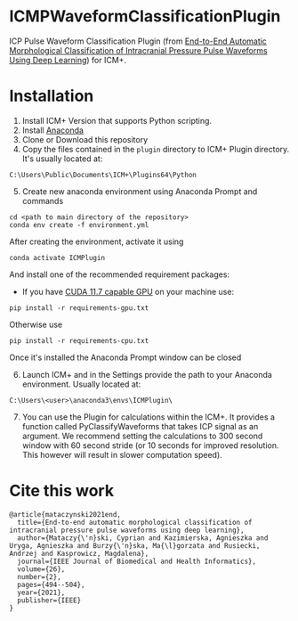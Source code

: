 # ICMPWaveformClassificationPlugin
ICP Pulse Waveform Classification Plugin (from [End-to-End Automatic Morphological Classification of Intracranial Pressure Pulse Waveforms Using Deep Learning](https://ieeexplore.ieee.org/document/9453152)) for ICM+.

# Installation
1. Install ICM+ Version that supports Python scripting.
2. Install [Anaconda](https://www.anaconda.com/) 
3. Clone or Download this repository
4. Copy the files contained in the ```plugin``` directory to ICM+ Plugin directory. It's usually located at:
```
C:\Users\Public\Documents\ICM+\Plugins64\Python
```
5. Create new anaconda environment using Anaconda Prompt and commands
```
cd <path to main directory of the repository>
conda env create -f environment.yml
```
After creating the environment, activate it using
```
conda activate ICMPlugin
```
And install one of the recommended requirement packages:
 - If you have [CUDA 11.7 capable GPU](https://docs.nvidia.com/deploy/cuda-compatibility/index.html) on your machine use:
 ```
 pip install -r requirements-gpu.txt
 ```
 Otherwise use
 ```
 pip install -r requirements-cpu.txt
 ```

 Once it's installed the Anaconda Prompt window can be closed

6. Launch ICM+ and in the Settings provide the path to your Anaconda environment. Usually located at:
```
C:\Users\<user>\anaconda3\envs\ICMPlugin\
```
7. You can use the Plugin for calculations within the ICM+.
It provides a function called PyClassifyWaveforms that takes ICP signal as an argument.
We recommend setting the calculations to 300 second window with 60 second stride (or 10 seconds for improved resolution. This however will result in slower computation speed).

# Cite this work
```
@article{mataczynski2021end,
  title={End-to-end automatic morphological classification of intracranial pressure pulse waveforms using deep learning},
  author={Mataczy{\'n}ski, Cyprian and Kazimierska, Agnieszka and Uryga, Agnieszka and Burzy{\'n}ska, Ma{\l}gorzata and Rusiecki, Andrzej and Kasprowicz, Magdalena},
  journal={IEEE Journal of Biomedical and Health Informatics},
  volume={26},
  number={2},
  pages={494--504},
  year={2021},
  publisher={IEEE}
}
```